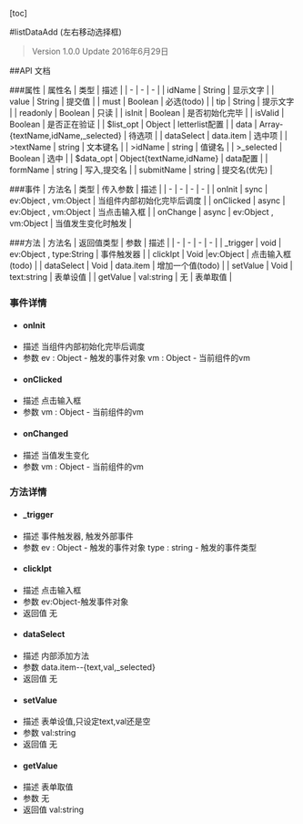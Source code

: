 [toc]

#listDataAdd (左右移动选择框)
> Version 1.0.0
> Update 2016年6月29日

##API 文档

###属性
| 属性名 | 类型 | 描述 |
| - | - | - |
| idName | String | 显示文字 |
| value | String | 提交值 |
| must | Boolean | 必选(todo) |
| tip | String | 提示文字 |
| readonly | Boolean | 只读 |
| isInit | Boolean | 是否初始化完毕 |
| isValid | Boolean | 是否正在验证 |
| $list_opt | Object | letterlist配置 |
| data | Array-{textName,idName,_selected} | 待选项 |
| dataSelect | data.item | 选中项 |
| >textName | string | 文本键名 |
| >idName | string | 值键名 |
| >_selected | Boolean | 选中 |
| $data_opt | Object{textName,idName} | data配置 |
| formName | string | 写入,提交名 |
| submitName | string | 提交名(优先) |

###事件
| 方法名 | 类型 | 传入参数 | 描述 |
| - | - | - | - |
| onInit | sync | ev:Object , vm:Object | 当组件内部初始化完毕后调度 |
| onClicked | async | ev:Object , vm:Object | 当点击输入框 |
| onChange | async | ev:Object , vm:Object | 当值发生变化时触发 |

###方法
| 方法名 | 返回值类型 | 参数 | 描述 |
| - | - | - | - |
| _trigger | void | ev:Object , type:String | 事件触发器 |
| clickIpt | Void |ev:Object | 点击输入框(todo) |
| dataSelect | Void | data.item | 增加一个值(todo) |
| setValue | Void | text:string | 表单设值 |
| getValue | val:string | 无 | 表单取值 |
### 事件详情
* #### onInit
+ 描述
当组件内部初始化完毕后调度
+ 参数
ev : Object - 触发的事件对象
vm : Object - 当前组件的vm

* #### onClicked
+ 描述
点击输入框
+ 参数
vm : Object - 当前组件的vm

* #### onChanged
+ 描述
当值发生变化
+ 参数
vm : Object - 当前组件的vm

### 方法详情
* #### _trigger
+ 描述
事件触发器, 触发外部事件
+ 参数
ev : Object - 触发的事件对象
type : string - 触发的事件类型

* #### clickIpt
+ 描述
点击输入框
+ 参数
ev:Object-触发事件对象
+ 返回值
无

* #### dataSelect
+ 描述
内部添加方法
+ 参数
data.item--{text,val,_selected}
+ 返回值
无

* #### setValue
+ 描述
表单设值,只设定text,val还是空
+ 参数
val:string
+ 返回值
无

* #### getValue
+ 描述
表单取值
+ 参数
无
+ 返回值
val:string


